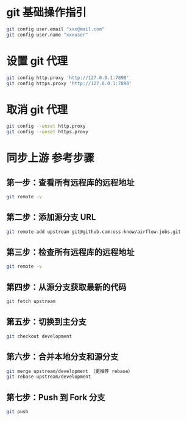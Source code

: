 # git 基础操作指引

``` bash
git config user.email "xxx@mail.com"
git config user.name "xxxuser"
```

# 设置 git 代理
``` bash
git config http.proxy 'http://127.0.0.1:7890'
git config https.proxy 'http://127.0.0.1:7890'
```
# 取消 git 代理
``` bash
git config --unset http.proxy
git config --unset https.proxy
```

# 同步上游 参考步骤
## 第一步：查看所有远程库的远程地址
``` bash
git remote -v
```

## 第二步：添加源分支 URL
``` bash
git remote add upstream git@github.com:oss-know/airflow-jobs.git
```

## 第三步：检查所有远程库的远程地址
``` bash
git remote -v
```

## 第四步：从源分支获取最新的代码
``` bash
git fetch upstream
```

## 第五步：切换到主分支
``` bash
git checkout development
```

## 第六步：合并本地分支和源分支
``` bash
git merge upstream/development （更推荐 rebase）
git rebase upstream/development
```

## 第七步：Push 到 Fork 分支
``` bash
git push
```
